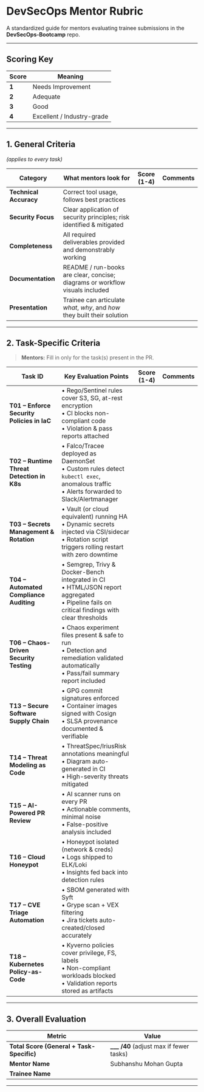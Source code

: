 # DevSecOps Mentor Rubric

A standardized guide for mentors evaluating trainee submissions in the **DevSecOps-Bootcamp** repo.

---

## Scoring Key

| Score | Meaning                    |
|-------|---------------------------|
| **1** | Needs Improvement         |
| **2** | Adequate                  |
| **3** | Good                      |
| **4** | Excellent / Industry-grade|

---

## 1. General Criteria  
*(applies to every task)*

| Category              | What mentors look for                                                        | Score (1-4) | Comments |
|-----------------------|------------------------------------------------------------------------------|-------------|----------|
| **Technical Accuracy**| Correct tool usage, follows best practices                                   |             |          |
| **Security Focus**    | Clear application of security principles; risk identified & mitigated        |             |          |
| **Completeness**      | All required deliverables provided and demonstrably working                  |             |          |
| **Documentation**     | README / run-books are clear, concise; diagrams or workflow visuals included |             |          |
| **Presentation**      | Trainee can articulate *what*, *why*, and *how* they built their solution    |             |          |

---

## 2. Task-Specific Criteria

> **Mentors:** Fill in only for the task(s) present in the PR.

| Task ID | Key Evaluation Points | Score (1-4) | Comments |
|---------|-----------------------|-------------|----------|
| **T01 – Enforce Security Policies in IaC** | • Rego/Sentinel rules cover S3, SG, at-rest encryption<br>• CI blocks non-compliant code<br>• Violation & pass reports attached | | |
| **T02 – Runtime Threat Detection in K8s** | • Falco/Tracee deployed as DaemonSet<br>• Custom rules detect `kubectl exec`, anomalous traffic<br>• Alerts forwarded to Slack/Alertmanager | | |
| **T03 – Secrets Management & Rotation** | • Vault (or cloud equivalent) running HA<br>• Dynamic secrets injected via CSI/sidecar<br>• Rotation script triggers rolling restart with zero downtime | | |
| **T04 – Automated Compliance Auditing** | • Semgrep, Trivy & Docker-Bench integrated in CI<br>• HTML/JSON report aggregated<br>• Pipeline fails on critical findings with clear thresholds | | |
| **T06 – Chaos-Driven Security Testing** | • Chaos experiment files present & safe to run<br>• Detection and remediation validated automatically<br>• Pass/fail summary report included | | |
| **T13 – Secure Software Supply Chain** | • GPG commit signatures enforced<br>• Container images signed with Cosign<br>• SLSA provenance documented & verifiable | | |
| **T14 – Threat Modeling as Code** | • ThreatSpec/IriusRisk annotations meaningful<br>• Diagram auto-generated in CI<br>• High-severity threats mitigated | | |
| **T15 – AI-Powered PR Review** | • AI scanner runs on every PR<br>• Actionable comments, minimal noise<br>• False-positive analysis included | | |
| **T16 – Cloud Honeypot** | • Honeypot isolated (network & creds)<br>• Logs shipped to ELK/Loki<br>• Insights fed back into detection rules | | |
| **T17 – CVE Triage Automation** | • SBOM generated with Syft<br>• Grype scan + VEX filtering<br>• Jira tickets auto-created/closed accurately | | |
| **T18 – Kubernetes Policy-as-Code** | • Kyverno policies cover privilege, FS, labels<br>• Non-compliant workloads blocked<br>• Validation reports stored as artifacts | | |

---

## 3. Overall Evaluation

| Metric | Value |
|--------|-------|
| **Total Score (General + Task-Specific)** | **___ /40** (adjust max if fewer tasks) |
| **Mentor Name** | Subhanshu Mohan Gupta |
| **Trainee Name** | |

---